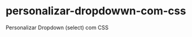 personalizar-dropdowwn-com-css
==============================

Personalizar Dropdown (select) com CSS
